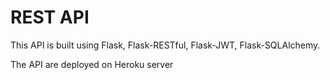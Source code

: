 # REST API

This API is built using Flask, Flask-RESTful, Flask-JWT, Flask-SQLAlchemy. 

The API are deployed on Heroku server
